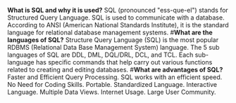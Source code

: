 **What is SQL and why it is used?**
SQL (pronounced "ess-que-el") stands for Structured Query Language. SQL is used to communicate with a database. According to ANSI (American National Standards Institute), it is the standard language for relational database management systems.
#**What are the languages of SQL?**
Structure Query Language (SQL) is the most popular RDBMS (Relational Data Base Management System) language. The 5 sub languages of SQL are DDL, DML, DQL/DRL, DCL, and TCL. Each sub-language has specific commands that help carry out various functions related to creating and editing databases.
#**What are advantages of SQL?**
Faster and Efficient Query Processing. SQL works with an efficient speed.
No Need for Coding Skills. 
Portable. 
Standardized Language. 
Interactive Language. 
Multiple Data Views. 
Internet Usage. 
Large User Community.
